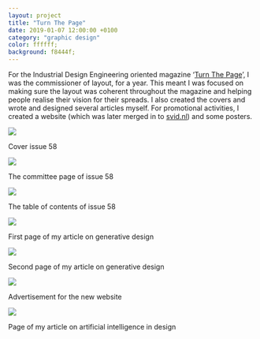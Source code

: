 ```yaml
---
layout: project
title: "Turn The Page"
date: 2019-01-07 12:00:00 +0100
category: "graphic design"
color: ffffff;
background: f8444f;
---
```

For the Industrial Design Engineering oriented magazine ‘[Turn The Page](https://svid.nl/turnthepage)’, I was the commissioner of layout, for a year. This meant I was focused on making sure the layout was coherent throughout the magazine and helping people realise their vision for their spreads. I also created the covers and wrote and designed several articles myself. For promotional activities, I created a website (which was later merged in to [svid.nl](https://fmjansen.nl/en/project/study-association-i-d/)) and some posters.

![](https://fmjansen.nl/wp-content/uploads/2017/02/Cover-nummer-58-1.png)

Cover issue 58

![](https://fmjansen.nl/wp-content/uploads/2017/02/De-commissiepagina-nummer-58.png)

The committee page of issue 58

![](https://fmjansen.nl/wp-content/uploads/2017/02/Inhoudsopgave-nummer-58.png)

The table of contents of issue 58

![](https://fmjansen.nl/wp-content/uploads/2017/02/Pagina-1-artikel-over-generative-design-1.png)

First page of my article on generative design

![](https://fmjansen.nl/wp-content/uploads/2017/02/Pagina-2-artikel-over-generative-design.png)

Second page of my article on generative design

![](https://fmjansen.nl/wp-content/uploads/2017/02/Advertentie-voor-de-nieuwe-website.png)

Advertisement for the new website

![](https://fmjansen.nl/wp-content/uploads/2017/02/Pagina-artikel-over-kunstmatige-intelligentie-en-design.png)

Page of my article on artificial intelligence in design
